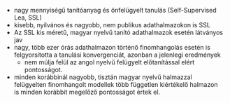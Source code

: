 * nagy mennyiségű tanítóanyag és önfelügyelt tanulás (Self-Supervised Lea, SSL) 
* kisebb, nyilvános és nagyobb, nem publikus adathalmazokon is SSL
* Az SSL kis méretű, magyar nyelvű tanító adathalmazok esetén látványos jav
* nagy, több ezer órás adathalmazon történő finomhangolás esetén is
  felgyorsította a tanulási konvergenciát, azonban a jelenlegi eredmények
  * nem múlja felül az angol nyelvű felügyelt előtanítással elért pontosságot.
* minden korábbinál nagyobb, tisztán magyar nyelvű halmazzal felügyelten
  finomhangolt modellek több független kiértékelő halmazon is
  minden korábbit megelőző pontosságot értek el.
